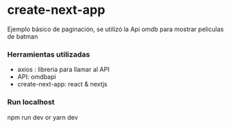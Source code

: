 # create-next-app

Ejemplo básico de paginación, se utilizó la Api omdb para mostrar peliculas de batman


### Herramientas utilizadas
* axios : libreria para llamar al API
* API: omdbapi
* create-next-app: react & nextjs


### Run localhost

npm run dev or yarn dev